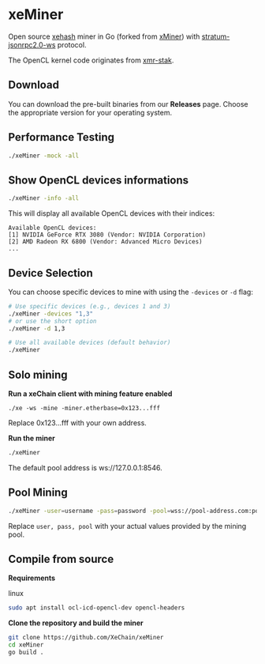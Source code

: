 # xeMiner

Open source [xehash](https://github.com/XeChain/xehash-go) miner in Go (forked from [xMiner](https://github.com/CyberChainXyz/xMiner)) with [stratum-jsonrpc2.0-ws](https://github.com/CyberChainXyz/stratum-jsonrpc2-ws) protocol.

The OpenCL kernel code originates from [xmr-stak](https://github.com/fireice-uk/xmr-stak/tree/master/xmrstak/backend).

## Download

You can download the pre-built binaries from our **Releases** page. Choose the appropriate version for your operating system.

## Performance Testing

```bash
./xeMiner -mock -all
```

## Show OpenCL devices informations

```bash
./xeMiner -info -all
```

This will display all available OpenCL devices with their indices:
```
Available OpenCL devices:
[1] NVIDIA GeForce RTX 3080 (Vendor: NVIDIA Corporation)
[2] AMD Radeon RX 6800 (Vendor: Advanced Micro Devices)
...
```

## Device Selection

You can choose specific devices to mine with using the `-devices` or `-d` flag:

```bash
# Use specific devices (e.g., devices 1 and 3)
./xeMiner -devices "1,3"
# or use the short option
./xeMiner -d 1,3

# Use all available devices (default behavior)
./xeMiner
```

## Solo mining

**Run a xeChain client with mining feature enabled**
```
./xe -ws -mine -miner.etherbase=0x123...fff
```
Replace 0x123...fff with your own address.

**Run the miner**
```bash
./xeMiner
```
The default pool address is ws://127.0.0.1:8546.

## Pool Mining
```bash
./xeMiner -user=username -pass=password -pool=wss://pool-address.com:port
```
Replace `user, pass, pool` with your actual values provided by the mining pool.

## Compile from source

**Requirements**

linux
```bash
sudo apt install ocl-icd-opencl-dev opencl-headers
```

**Clone the repository and build the miner**
```bash
git clone https://github.com/XeChain/xeMiner
cd xeMiner
go build .
```
